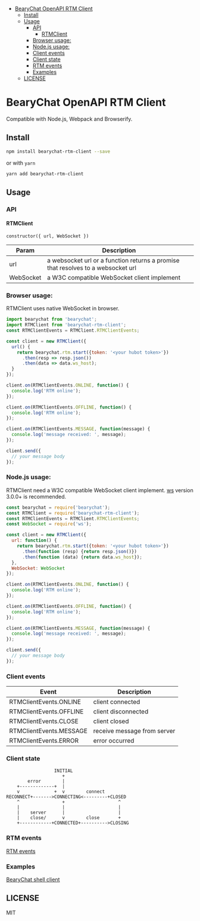 

<!-- toc -->

- [BearyChat OpenAPI RTM Client](#bearychat-openapi-rtm-client)
  * [Install](#install)
  * [Usage](#usage)
    + [API](#api)
      - [RTMClient](#rtmclient)
    + [Browser usage:](#browser-usage)
    + [Node.js usage:](#nodejs-usage)
    + [Client events](#client-events)
    + [Client state](#client-state)
    + [RTM events](#rtm-events)
    + [Examples](#examples)
  * [LICENSE](#license)

<!-- tocstop -->

# BearyChat OpenAPI RTM Client

Compatible with Node.js, Webpack and Browserify.

## Install

```bash
npm install bearychat-rtm-client --save
```

or with `yarn`
```bash
yarn add bearychat-rtm-client
```

## Usage

### API

#### RTMClient
`constructor({ url, WebSocket })`

| Param | Description |
| ---- | ---- |
| url | a websocket url or a function returns a promise that resolves to a websocket url |
| WebSocket | a W3C compatible WebSocket client implement |

### Browser usage:

RTMClient uses native WebSocket in browser.

```javascript
import bearychat from 'bearychat';
import RTMClient from 'bearychat-rtm-client';
const RTMClientEvents = RTMClient.RTMClientEvents;

const client = new RTMClient({
  url() {
    return bearychat.rtm.start({token: '<your hubot token>'})
      .then(resp => resp.json())
      .then(data => data.ws_host);
  }
});

client.on(RTMClientEvents.ONLINE, function() {
  console.log('RTM online');
});

client.on(RTMClientEvents.OFFLINE, function() {
  console.log('RTM online');
});

client.on(RTMClientEvents.MESSAGE, function(message) {
  console.log('message received: ', message);
});

client.send({
  // your message body
});

```

### Node.js usage:

RTMClient need a W3C compatible WebSocket client implement. [ws](https://github.com/websockets/ws) version 3.0.0+ is recommended.

```javascript
const bearychat = require('bearychat');
const RTMClient = require('bearychat-rtm-client');
const RTMClientEvents = RTMClient.RTMClientEvents;
const WebSocket = require('ws');

const client = new RTMClient({
  url: function() {
    return bearychat.rtm.start({token: '<your hubot token>'})
      .then(function (resp) {return resp.json()})
      .then(function (data) {return data.ws_host});
  },
  WebSocket: WebSocket
});

client.on(RTMClientEvents.ONLINE, function() {
  console.log('RTM online');
});

client.on(RTMClientEvents.OFFLINE, function() {
  console.log('RTM online');
});

client.on(RTMClientEvents.MESSAGE, function(message) {
  console.log('message received: ', message);
});

client.send({
  // your message body
});

```

### Client events

| Event | Description |
| ----- | ----------- |
| RTMClientEvents.ONLINE| client connected |
| RTMClientEvents.OFFLINE | client disconnected |
| RTMClientEvents.CLOSE | client closed |
| RTMClientEvents.MESSAGE | receive message from server |
| RTMClientEvents.ERROR | error occurred |

### Client state

```
                  INITIAL
                     +
        error        |
    +-------------+  |
    v             +  v        connect
RECONNECT+------->CONNECTING<---------+CLOSED
    ^                +                    ^
    |                |                    |
    |    server      |                    |
    |    close/      v        close       +
    +------------+CONNECTED+---------->CLOSING
```

### RTM events

[RTM events](https://github.com/bearyinnovative/OpenAPI/blob/master/rtm/event.md)

### Examples

[BearyChat shell client](https://github.com/kenan2002/bcshell)

## LICENSE

MIT